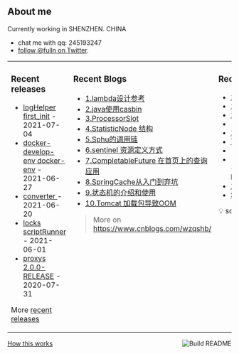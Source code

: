 ## About me

Currently working in SHENZHEN. CHINA 
 - chat me with qq: 245193247
 - [follow @fulln on Twitter](https://twitter.com/fulln16).
<table><tr><td valign="top">
 
 
### Recent releases

<!-- recent_releases starts -->
* [logHelper first_init](https://github.com/fulln/logHelper/releases/tag/1.0.0) - 2021-07-04
* [docker-develop-env docker-env](https://github.com/fulln/docker-develop-env/releases/tag/1.0.0) - 2021-06-27
* [converter ](https://github.com/fulln/converter/releases/tag/1.0.0) - 2021-06-20
* [locks scriptRunner](https://github.com/fulln/locks/releases/tag/scriptRunner) - 2021-06-01
* [proxys 2.0.0-RELEASE](https://github.com/fulln/proxys/releases/tag/2.0.0) - 2020-07-31
<!-- recent_releases ends -->

More [recent releases](https://github.com/fulln/fulln/blob/master/releases.md)

</td><td valign="top">
  
### Recent Blogs

<!-- recent_blogs starts -->
<ul>
<li>
<a href="https://www.cnblogs.com/wzqshb/p/16987548.html">1.lambda设计参考</a>
</li>
<li>
<a href="https://www.cnblogs.com/wzqshb/p/16787675.html">2.java使用casbin</a>
</li>
<li>
<a href="https://www.cnblogs.com/wzqshb/p/16595799.html">3.ProcessorSlot</a>
</li>
<li>
<a href="https://www.cnblogs.com/wzqshb/p/16585826.html">4.StatisticNode 结构</a>
</li>
<li>
<a href="https://www.cnblogs.com/wzqshb/p/16585817.html">5.Sphu的调用链</a>
</li>
<li>
<a href="https://www.cnblogs.com/wzqshb/p/16585811.html">6.sentinel 资源定义方式</a>
</li>
<li>
<a href="https://www.cnblogs.com/wzqshb/p/16529826.html">7.CompletableFuture 在首页上的查询应用</a>
</li>
<li>
<a href="https://www.cnblogs.com/wzqshb/p/16276966.html">8.SpringCache从入门到弃坑</a>
</li>
<li>
<a href="https://www.cnblogs.com/wzqshb/p/15716161.html">9.状态机的介绍和使用</a>
</li>
<li>
<a href="https://www.cnblogs.com/wzqshb/p/15684005.html">10.Tomcat 加载包导致OOM</a>
</li>
</ul>
<!-- recent_blogs ends -->
 
> More on <a>https://www.cnblogs.com/wzqshb/ </a>
 
</td><td valign="top"> 

### Recent TIL
 
<!-- recent_TIL starts -->
* [2023-02-03](https://github.com/fulln/TIL/blob/master/daily/2023-02/2023-02-03.md) - 2023-02-03
* [2023-02-02](https://github.com/fulln/TIL/blob/master/daily/2023-02/2023-02-02.md) - 2023-02-02
* [2023-02-01](https://github.com/fulln/TIL/blob/master/daily/2023-02/2023-02-01.md) - 2023-02-01
* [](https://github.com/fulln/TIL/blob/master/leetcode/middle/bestTeamScore.md) - 2023-01-31
* [2023-01-31](https://github.com/fulln/TIL/blob/master/daily/2023-01/2023-01-31.md) - 2023-01-31
* [TODO](https://github.com/fulln/TIL/blob/master/tasks/TODO.md) - 2023-01-31
* [](https://github.com/fulln/TIL/blob/master/leetcode/middle/mergeInBetween.md) - 2023-01-30
* [iStat Menus 6](https://github.com/fulln/TIL/blob/master/code/macos/iStat Menus 6.md) - 2023-01-30
* [2023-01-30](https://github.com/fulln/TIL/blob/master/daily/2023-01/2023-01-30.md) - 2023-01-30
* [SSTABLE](https://github.com/fulln/TIL/blob/master/code/tech/SSTABLE.md) - 2023-01-29
<!-- recent_TIL ends -->
 
:bulb: scaryp from [here](https://github.com/fulln/TIL)
 
</td></tr></table>
<a href="https://github.com/fulln/fulln/actions"><img src="https://github.com/fulln/fulln/workflows/Build%20README.md/badge.svg" align="right" alt="Build README"></a> <a href="https://simonwillison.net/2020/Jul/10/self-updating-profile-readme/">How this works</a>
